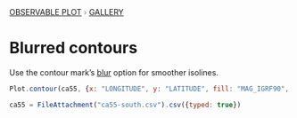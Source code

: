 <div style="color: grey; font: 13px/25.5px var(--sans-serif); text-transform: uppercase;"><h1 style="display: none;">Plot: Blurred contours</h1><a href="/plot">Observable Plot</a> › <a href="/@observablehq/plot-gallery">Gallery</a></div>

# Blurred contours

 Use the contour mark’s [blur](https://observablehq.com/plot/marks/contour) option for smoother isolines.

```js echo
Plot.contour(ca55, {x: "LONGITUDE", y: "LATITUDE", fill: "MAG_IGRF90", blur: 4}).plot({color: {type: "diverging"}})
```

```js echo
ca55 = FileAttachment("ca55-south.csv").csv({typed: true})
```
